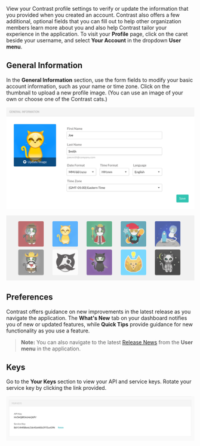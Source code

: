 <!--
title: "Profile Settings"
description: "Overview of a user's profile settings"
tags: "user profile settings manage account"
-->

View your Contrast profile settings to verify or update the information that you provided when you created an account. Contrast also offers a few additional, optional fields that you can fill out to help other organization members learn more about you and also help Contrast tailor your experience in the application. To visit your **Profile** page, click on the caret beside your username, and select **Your Account** in the dropdown **User menu**.

## General Information 

In the **General Information** section, use the form fields to modify your basic account information, such as your name or time zone. Click on the thumbnail to upload a new profile image. (You can use an image of your own or choose one of the Contrast cats.)

<a href="assets/images/Profile_Settings.png" rel="lightbox" title="Profile Settings"><img class="thumbnail" src="assets/images/Profile_Settings.png"/></a>

<a href="assets/images/Contrast_Cats.png" rel="lightbox" title="Contrast Cats"><img class="thumbnail" src="assets/images/Contrast_Cats.png"/></a>

## Preferences

Contrast offers guidance on new improvements in the latest release as you navigate the application. The **What's New** tab on your dashboard notifies you of new or updated features, while **Quick Tips** provide guidance for new functionality as you use a feature.  

> **Note:** You can also navigate to the latest [Release News](https://docs.contrastsecurity.com/release.html) from the **User menu** in the application.

## Keys

Go to the **Your Keys** section to view your API and service keys. Rotate your service key by clicking the link provided. 

<a href="assets/images/User-keys.png" rel="lightbox" title="View API and service keys"><img class="thumbnail" src="assets/images/User-keys.png"/></a>

